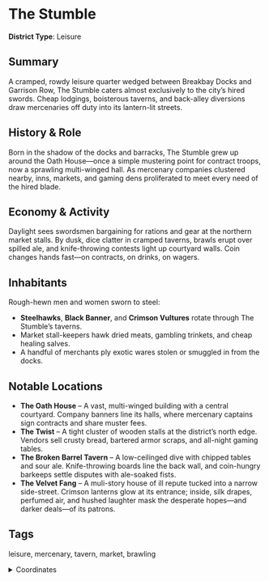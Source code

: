 # The Stumble

**District Type**: Leisure

## Summary

A cramped, rowdy leisure quarter wedged between Breakbay Docks and Garrison Row, The Stumble caters almost exclusively to the city’s hired swords. Cheap lodgings, boisterous taverns, and back-alley diversions draw mercenaries off duty into its lantern-lit streets.

## History & Role

Born in the shadow of the docks and barracks, The Stumble grew up around the Oath House—once a simple mustering point for contract troops, now a sprawling multi-winged hall. As mercenary companies clustered nearby, inns, markets, and gaming dens proliferated to meet every need of the hired blade.

## Economy & Activity

Daylight sees swordsmen bargaining for rations and gear at the northern market stalls. By dusk, dice clatter in cramped taverns, brawls erupt over spilled ale, and knife-throwing contests light up courtyard walls. Coin changes hands fast—on contracts, on drinks, on wagers.

## Inhabitants

Rough-hewn men and women sworn to steel:  
- **Steelhawks**, **Black Banner**, and **Crimson Vultures** rotate through The Stumble’s taverns.  
- Market stall-keepers hawk dried meats, gambling trinkets, and cheap healing salves.  
- A handful of merchants ply exotic wares stolen or smuggled in from the docks.  

## Notable Locations

- **The Oath House** – A vast, multi-winged building with a central courtyard. Company banners line its halls, where mercenary captains sign contracts and share muster fees.  
- **The Twist** – A tight cluster of wooden stalls at the district’s north edge. Vendors sell crusty bread, bartered armor scraps, and all-night gaming tables.  
- **The Broken Barrel Tavern** – A low-ceilinged dive with chipped tables and sour ale. Knife-throwing boards line the back wall, and coin-hungry barkeeps settle disputes with ale-soaked fists.
- **The Velvet Fang** – A muli-story house of ill repute tucked into a narrow side-street. Crimson lanterns glow at its entrance; inside, silk drapes, perfumed air, and hushed laughter mask the desperate hopes—and darker deals—of its patrons.

## Tags

leisure, mercenary, tavern, market, brawling

<details>
<summary>Coordinates</summary>

- [5538,3286]
- [5618,3364]
- [5686,3286]
- [5682,2550]
- [5642,2538]
- [5452,2808]
- [5584,2930]
- [5568,3130]
- [5530,3194]
- [5560,3234]

</details>
